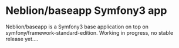 Neblion/baseapp Symfony3 app
============================

Neblion/baseapp is a Symfony3 base application on top on symfony/framework-standard-edition.
Working in progress, no stable release yet....
